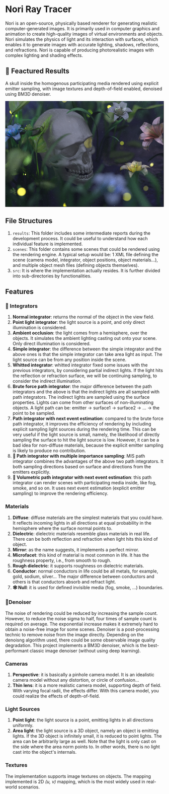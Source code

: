 
# Nori Ray Tracer

Nori is an open-source, physically based renderer for generating realistic computer-generated images. It is primarily used in computer graphics and animation to create high-quality images of virtual environments and objects. Nori simulates the physics of light and its interaction with surfaces, which enables it to generate images with accurate lighting, shadows, reflections, and refractions. Nori is capable of producing photorealistic images with complex lighting and shading effects.

## 🐡 Feactured Results
A skull inside the homogenous participating media rendered using explicit emitter sampling, with image textures and depth-of-field enabled, denoised using BM3D denoiser.

![Rendered image with homogeneous participating media](results/project/project_final.png)

## File Structures
1. `results`: This folder includes some intermediate reports during the development process. It could be useful to understand how each individual feature is implemented.
2. `scenes`: This folder contains some scenes that could be rendered using the rendering engine. A typical setup would be: 1 XML file defining the scene (camera model, integrator, object positions, object materials...), and multiple object mesh files (defining objects themselves).
3. `src`: It is where the implementation actually resides. It is further divided into sub-directories by functionalities. 

## Features
### 🐛 Integrators
1. **Normal integrator**: returns the normal of the object in the view field.
2. **Point light integrator**: the light source is a point, and only direct illumination is considered.
3. **Ambient occlusion**: the light comes from a hemisphere, over the objects. It simulates the ambient lighting casting out onto your scene. Only direct illumination is considered.
4. **Simple integrator**: the difference between the simple integrator and the above ones is that the simple integrator can take area light as input. The light source can be from any position inside the scene.
5. **Whitted integrator**: whitted integrator fixed some issues with the previous integrators, by considering partial indirect lights. If the light hits the reflection or refraction surface, we will be continuing sampling, to consider the indirect illumination.
6. **Brute force path integrator**: the major difference between the path integrators and the above is that the indirect lights are all sampled with path integrators. The indirect lights are sampled using the surface properties. Lights can come from other surfaces of non-illuminating objects. A light path can be: emitter → surface1 → surface2 → ... → the point to be sampled.
7. **Path integrator with next event estimation**: compared to the brute force path integrator, it improves the efficiency of rendering by including explicit sampling light sources during the rendering time. This can be very useful if the light source is small, namely, the likelihood of directly sampling the surface to hit the light source is low. However, it can be a bad idea for non-diffuse materials, because the explicit emitter sampling is likely to produce no contribution.
8. **📍 Path integrator with multiple importance sampling**: MIS path integrator combines the advantages of the above two path integrators. It both sampling directions based on surface and directions from the emitters explicitly.
9. **📌 Volumetric path integrator with next event estimation**: this path integrator can render scenes with participating media inside, like fog, smoke, and so on. It uses next event estimation (explicit emitter sampling) to improve the rendering efficiency.  

### Materials
1. **Diffuse**: diffuse materials are the simplest materials that you could have. It reflects incoming lights in all directions at equal probability in the hemisphere where the surface normal points to.
2. **Dielectric**: dielectric materials resemble glass materials in real life. There can be both reflection and refraction when light hits this kind of object.
3. **Mirror**: as the name suggests, it implements a perfect mirror. 
4. **Microfacet**: this kind of material is most common in life. It has the roughness property, i.e., from smooth to rough.
5. **Rough dielectric**: it supports roughness on dielectric materials.
6. **Conductor**: normal conductors in life could be all metals, for example, gold, sodium, silver... The major difference between conductors and others is that conductors absorb and refract light.
7. **🕸 Null**: it is used for defined invisible media (fog, smoke, ...) boundaries.

### 🧤Denoiser
The noise of rendering could be reduced by increasing the sample count. However, to reduce the noise sigma to half, four times of sample count is required on average. The exponential increase makes it extremely hard to obtain a noise-free image for some scenes. Denoiser is a post-processing technic to remove noise from the image directly. Depending on the denoisng algorithm used, there could be some observable image quality degradation. This project implements a BM3D denoiser, which is the best-performant classic image denoiser (without using deep learning). 

### Cameras
1. **Perspective**: it is basically a pinhole camera model. It is an idealistic camera model without any distortion, or circle of confusion...
2. **Thin lens**: it is a more realistic camera model, supporting depth of field. With varying focal radii, the effects differ. With this camera model, you could realize the effects of depth-of-field.

### Light Sources
1. **Point light**: the light source is a point, emitting lights in all directions uniformly.
2. **Area light**: the light source is a 3D object, namely an object is emitting lights. If the 3D object is infinitely small, it is reduced to point lights. The area can be arbitrarily large as well. Note that the light is only cast on the side where the area norm points to. In other words, there is no light cast into the object's internals.

### Textures
The implementation supports image textures on objects. The mapping implemented is 2D _(u, v)_ mapping, which is the most widely used in real-world scenarios.
